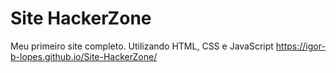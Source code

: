 # Site HackerZone
 Meu primeiro site completo. Utilizando HTML, CSS e JavaScript
https://igor-b-lopes.github.io/Site-HackerZone/

